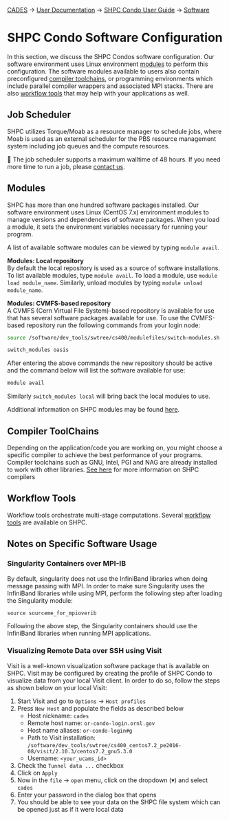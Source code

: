 [CADES](http://support.cades.ornl.gov/) → [User Documentation](../README.md) → [SHPC Condo User Guide](overview.md) → [Software](software.md)

# SHPC Condo Software Configuration

In this section, we discuss the SHPC Condos software configuration. Our software environment uses Linux environment [modules](software/modules.md) to perform this configuration. The software modules available to users also contain preconfigured [compiler toolchains](software/compilers.md), or programming environments which include parallel compiler wrappers and associated MPI stacks. There are also [workflow tools](software/workflows.md) that may help with your applications as well.

## Job Scheduler

SHPC utilizes Torque/Moab as a resource manager to schedule jobs, where Moab is used as an external scheduler for the PBS resource management system including job queues and the compute resources.

📝 The job scheduler supports a maximum walltime of 48 hours. If you need more time to run a job, please [contact us](../../SUPPORT.md).

## Modules

SHPC has more than one hundred software packages installed. Our software environment uses Linux (CentOS 7.x) environment modules to manage versions and dependencies of software packages. When you load a module, it sets the environment variables necessary for running your program.

A list of available software modules can be viewed by typing `module avail`.

**Modules: Local repository**<br>
By default the local repository is used as a source of software installations. To list available modules, type `module avail`. To load a module, use `module load module_name`. Similarly, unload modules by typing `module unload module_name`.

**Modules: CVMFS-based repository**<br>
A CVMFS (Cern Virtual File System)-based repository is available for use that has several software packages available for use. To use the CVMFS-based repository run the following commands from your login node:

```bash
source /software/dev_tools/swtree/cs400/modulefiles/switch-modules.sh
```

```bash
switch_modules oasis
```

After entering the above commands the new repository should be active and the command below will list the software available for use:

```bash
module avail
```

Similarly `switch_modules local` will bring back the local modules to use.

Additional information on SHPC modules may be found [here](software/modules.md).

## Compiler ToolChains

Depending on the application/code you are working on, you might choose a specific compiler to achieve the best performance of your programs. Compiler toolchains such as GNU, Intel, PGI and NAG are already installed to work with other libraries. [See here](software/compilers.md) for more information on SHPC compilers

## Workflow Tools

Workflow tools orchestrate multi-stage computations. Several [workflow tools](software/workflows.md) are available on SHPC.

## Notes on Specific Software Usage

### Singularity Containers over MPI-IB
By default, singularity does not use the InfiniBand libraries when doing message passing with MPI. In order to make sure Singularity uses the InfiniBand libraries while using MPI, perform the following step after loading the Singularity module:

```
source sourceme_for_mpioverib
```

Following the above step, the Singularity containers should use the InfiniBand libraries when running MPI applications.

### Visualizing Remote Data over SSH using Visit

Visit is a well-known visualization software package that is available on SHPC. Visit may be configured by creating the profile of SHPC Condo to visualize data from your local Visit client. In order to do so, follow the steps as shown below on your local Visit:

1. Start Visit and go to `Options` → `Host profiles`
2. Press `New Host` and populate the fields as described below
    - Host nickname: `cades`
    - Remote host name: `or-condo-login.ornl.gov`
    - Host name aliases: `or-condo-login#g`
    - Path to Visit installation: `/software/dev_tools/swtree/cs400_centos7.2_pe2016-08/visit/2.10.3/centos7.2_gnu5.3.0`
    - Username: `<your_ucams_id>`
5. Check the `Tunnel data ...` checkbox
6. Click on `Apply`
7. Now in the `file` → `open` menu, click on the dropdown (&#9662;) and select `cades`
8. Enter your password in the dialog box that opens
9. You should be able to see your data on the SHPC file system which can be opened just as if it were local data

